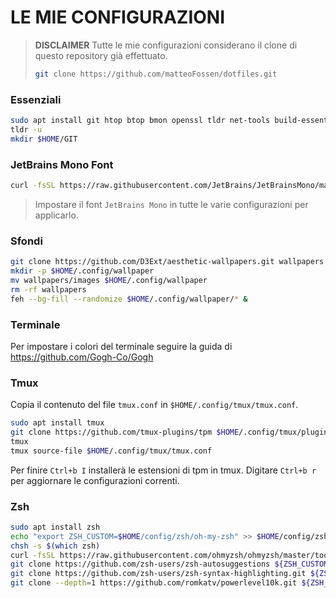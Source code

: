 <!-- README -->

# LE MIE CONFIGURAZIONI

> **DISCLAIMER**
> Tutte le mie configurazioni considerano il clone di questo repository già effettuato.
> ```bash
> git clone https://github.com/matteoFossen/dotfiles.git
> ```


### Essenziali

```bash
sudo apt install git htop btop bmon openssl tldr net-tools build-essential
tldr -u
mkdir $HOME/GIT
```

### JetBrains Mono Font

```bash
curl -fsSL https://raw.githubusercontent.com/JetBrains/JetBrainsMono/master/install_manual.sh | bash -c
```

> Impostare il font `JetBrains Mono` in tutte le varie configurazioni per applicarlo.

### Sfondi

```bash
git clone https://github.com/D3Ext/aesthetic-wallpapers.git wallpapers
mkdir -p $HOME/.config/wallpaper
mv wallpapers/images $HOME/.config/wallpaper
rm -rf wallpapers
feh --bg-fill --randomize $HOME/.config/wallpaper/* &
```

### Terminale

Per impostare i colori del terminale seguire la guida di https://github.com/Gogh-Co/Gogh

### Tmux

Copia il contenuto del file `tmux.conf` in `$HOME/.config/tmux/tmux.conf`.

```bash
sudo apt install tmux
git clone https://github.com/tmux-plugins/tpm $HOME/.config/tmux/plugins/tpm
tmux
tmux source-file $HOME/.config/tmux/tmux.conf
```

Per finire `Ctrl+b I` installerà le estensioni di tpm in tmux.
Digitare `Ctrl+b r` per aggiornare le configurazioni correnti.

### Zsh

```bash
sudo apt install zsh
echo "export ZSH_CUSTOM=$HOME/config/zsh/oh-my-zsh" >> $HOME/config/zsh/zshrc
chsh -s $(which zsh)
curl -fsSL https://raw.githubusercontent.com/ohmyzsh/ohmyzsh/master/tools/install.sh | sh -c
git clone https://github.com/zsh-users/zsh-autosuggestions ${ZSH_CUSTOM:-$HOME/config/zsh/oh-my-zsh/custom}/plugins/zsh-autosuggestions
git clone https://github.com/zsh-users/zsh-syntax-highlighting.git ${ZSH_CUSTOM:-$HOME/config/zsh/oh-my-zsh/custom}/plugins/zsh-syntax-highlighting
git clone --depth=1 https://github.com/romkatv/powerlevel10k.git ${ZSH_CUSTOM:-$HOME/config/zsh/oh-my-zsh/custom}/themes/powerlevel10k
```
